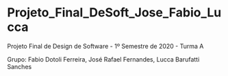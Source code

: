 # Projeto_Final_DeSoft_Jose_Fabio_Lucca
Projeto Final de Design de Software - 1º Semestre de 2020 - Turma A

Grupo:
  Fabio Dotoli Ferreira,
  José Rafael Fernandes,
  Lucca Barufatti Sanches
